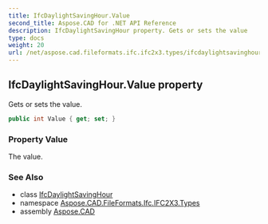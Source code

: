 ```yaml
---
title: IfcDaylightSavingHour.Value
second_title: Aspose.CAD for .NET API Reference
description: IfcDaylightSavingHour property. Gets or sets the value
type: docs
weight: 20
url: /net/aspose.cad.fileformats.ifc.ifc2x3.types/ifcdaylightsavinghour/value/
---
```

## IfcDaylightSavingHour.Value property

Gets or sets the value.

```csharp
public int Value { get; set; }
```

### Property Value

The value.

### See Also

* class [IfcDaylightSavingHour](../)
* namespace [Aspose.CAD.FileFormats.Ifc.IFC2X3.Types](../../ifcdaylightsavinghour/)
* assembly [Aspose.CAD](../../../)


